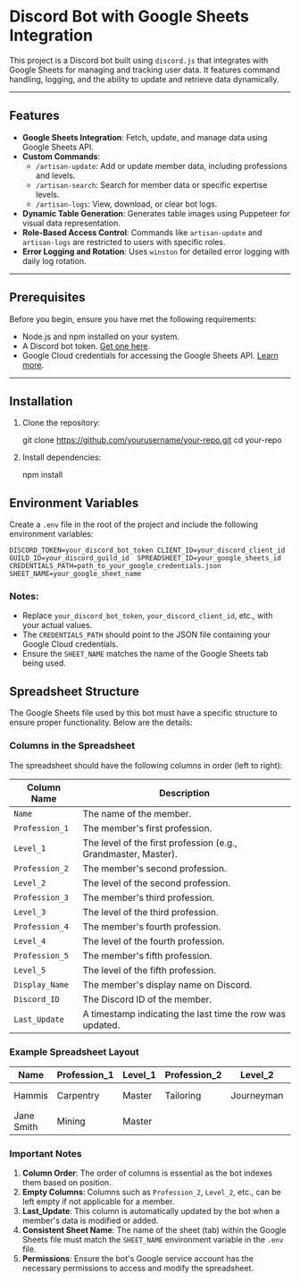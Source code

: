 # Discord Bot with Google Sheets Integration

This project is a Discord bot built using `discord.js` that integrates with Google Sheets for managing and tracking user data. It features command handling, logging, and the ability to update and retrieve data dynamically.

---

## Features

- **Google Sheets Integration**: Fetch, update, and manage data using Google Sheets API.
- **Custom Commands**:
  - `/artisan-update`: Add or update member data, including professions and levels.
  - `/artisan-search`: Search for member data or specific expertise levels.
  - `/artisan-logs`: View, download, or clear bot logs.
- **Dynamic Table Generation**: Generates table images using Puppeteer for visual data representation.
- **Role-Based Access Control**: Commands like `artisan-update` and `artisan-logs` are restricted to users with specific roles.
- **Error Logging and Rotation**: Uses `winston` for detailed error logging with daily log rotation.

---

## Prerequisites

Before you begin, ensure you have met the following requirements:

- Node.js and npm installed on your system.
- A Discord bot token. [Get one here](https://discord.com/developers/applications).
- Google Cloud credentials for accessing the Google Sheets API. [Learn more](https://console.cloud.google.com/).

---

## Installation

1. Clone the repository:

   git clone https://github.com/yourusername/your-repo.git
   cd your-repo

2. Install dependencies:

   npm install

## Environment Variables

Create a `.env` file in the root of the project and include the following environment variables:

`DISCORD_TOKEN=your_discord_bot_token
CLIENT_ID=your_discord_client_id 
GUILD_ID=your_discord_guild_id 
SPREADSHEET_ID=your_google_sheets_id 
CREDENTIALS_PATH=path_to_your_google_credentials.json 
SHEET_NAME=your_google_sheet_name`

### Notes:
- Replace `your_discord_bot_token`, `your_discord_client_id`, etc., with your actual values.
- The `CREDENTIALS_PATH` should point to the JSON file containing your Google Cloud credentials.
- Ensure the `SHEET_NAME` matches the name of the Google Sheets tab being used.

## Spreadsheet Structure

The Google Sheets file used by this bot must have a specific structure to ensure proper functionality. Below are the details:

### Columns in the Spreadsheet

The spreadsheet should have the following columns in order (left to right):

| Column Name       | Description                                                   |
|-------------------|---------------------------------------------------------------|
| `Name`            | The name of the member.                                       |
| `Profession_1`    | The member's first profession.                                |
| `Level_1`         | The level of the first profession (e.g., Grandmaster, Master).|
| `Profession_2`    | The member's second profession.                               |
| `Level_2`         | The level of the second profession.                           |
| `Profession_3`    | The member's third profession.                                |
| `Level_3`         | The level of the third profession.                            |
| `Profession_4`    | The member's fourth profession.                               |
| `Level_4`         | The level of the fourth profession.                           |
| `Profession_5`    | The member's fifth profession.                                |
| `Level_5`         | The level of the fifth profession.                            |
| `Display_Name`    | The member's display name on Discord.                         |
| `Discord_ID`      | The Discord ID of the member.                                 |
| `Last_Update`     | A timestamp indicating the last time the row was updated.     |

### Example Spreadsheet Layout

| Name       | Profession_1 | Level_1  | Profession_2 | Level_2     | Profession_3 | Level_3     | Profession_4 | Level_4 | Profession_5 | Level_5 | Display_Name | Discord_ID       | Last_Update        |
|------------|--------------|----------|--------------|-------------|--------------|-------------|--------------|---------|--------------|---------|--------------|------------------|--------------------|
| Hammis     | Carpentry    | Master   | Tailoring    | Journeyman  | Alchemist    | Apprentice  |              |         |              |         | Hammis234    | 1234567890123456 | 2025-01-22 10:00:00|
| Jane Smith | Mining       | Master   |              |             |              |             |              |         |              |         | Jane#5678    | 2345678901234567 | 2025-01-22 10:30:00|

### Important Notes

1. **Column Order**: The order of columns is essential as the bot indexes them based on position.
2. **Empty Columns**: Columns such as `Profession_2`, `Level_2`, etc., can be left empty if not applicable for a member.
3. **Last_Update**: This column is automatically updated by the bot when a member's data is modified or added.
4. **Consistent Sheet Name**: The name of the sheet (tab) within the Google Sheets file must match the `SHEET_NAME` environment variable in the `.env` file.
5. **Permissions**: Ensure the bot's Google service account has the necessary permissions to access and modify the spreadsheet.



